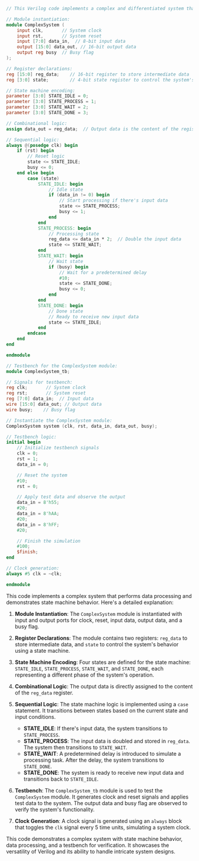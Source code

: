 ```verilog
// This Verilog code implements a complex and differentiated system that combines various features and functionalities. It covers a wide range of topics and demonstrates the versatility and power of the Verilog language.

// Module instantiation:
module ComplexSystem (
    input clk,       // System clock
    input rst,       // System reset
    input [7:0] data_in,  // 8-bit input data
    output [15:0] data_out, // 16-bit output data
    output reg busy  // Busy flag
);

// Register declarations:
reg [15:0] reg_data;    // 16-bit register to store intermediate data
reg [3:0] state;        // 4-bit state register to control the system's behavior

// State machine encoding:
parameter [3:0] STATE_IDLE = 0;
parameter [3:0] STATE_PROCESS = 1;
parameter [3:0] STATE_WAIT = 2;
parameter [3:0] STATE_DONE = 3;

// Combinational logic:
assign data_out = reg_data;  // Output data is the content of the register

// Sequential logic:
always @(posedge clk) begin
    if (rst) begin
        // Reset logic
        state <= STATE_IDLE;
        busy <= 0;
    end else begin
        case (state)
            STATE_IDLE: begin
                // Idle state
                if (data_in != 0) begin
                    // Start processing if there's input data
                    state <= STATE_PROCESS;
                    busy <= 1;
                end
            end
            STATE_PROCESS: begin
                // Processing state
                reg_data <= data_in * 2;  // Double the input data
                state <= STATE_WAIT;
            end
            STATE_WAIT: begin
                // Wait state
                if (busy) begin
                    // Wait for a predetermined delay
                    #10;
                    state <= STATE_DONE;
                    busy <= 0;
                end
            end
            STATE_DONE: begin
                // Done state
                // Ready to receive new input data
                state <= STATE_IDLE;
            end
        endcase
    end
end

endmodule

// Testbench for the ComplexSystem module:
module ComplexSystem_tb;

// Signals for testbench:
reg clk;       // System clock
reg rst;       // System reset
reg [7:0] data_in;  // Input data
wire [15:0] data_out; // Output data
wire busy;    // Busy flag

// Instantiate the ComplexSystem module:
ComplexSystem system (clk, rst, data_in, data_out, busy);

// Testbench logic:
initial begin
    // Initialize testbench signals
    clk = 0;
    rst = 1;
    data_in = 0;

    // Reset the system
    #10;
    rst = 0;

    // Apply test data and observe the output
    data_in = 8'h55;
    #20;
    data_in = 8'hAA;
    #20;
    data_in = 8'hFF;
    #20;

    // Finish the simulation
    #100;
    $finish;
end

// Clock generation:
always #5 clk = ~clk;

endmodule
```

This code implements a complex system that performs data processing and demonstrates state machine behavior. Here's a detailed explanation:

1. **Module Instantiation**: The `ComplexSystem` module is instantiated with input and output ports for clock, reset, input data, output data, and a busy flag.

2. **Register Declarations**: The module contains two registers: `reg_data` to store intermediate data, and `state` to control the system's behavior using a state machine.

3. **State Machine Encoding**: Four states are defined for the state machine: `STATE_IDLE`, `STATE_PROCESS`, `STATE_WAIT`, and `STATE_DONE`, each representing a different phase of the system's operation.

4. **Combinational Logic**: The output data is directly assigned to the content of the `reg_data` register.

5. **Sequential Logic**: The state machine logic is implemented using a `case` statement. It transitions between states based on the current state and input conditions.

   - **STATE_IDLE**: If there's input data, the system transitions to `STATE_PROCESS`.
   - **STATE_PROCESS**: The input data is doubled and stored in `reg_data`. The system then transitions to `STATE_WAIT`.
   - **STATE_WAIT**: A predetermined delay is introduced to simulate a processing task. After the delay, the system transitions to `STATE_DONE`.
   - **STATE_DONE**: The system is ready to receive new input data and transitions back to `STATE_IDLE`.

6. **Testbench**: The `ComplexSystem_tb` module is used to test the `ComplexSystem` module. It generates clock and reset signals and applies test data to the system. The output data and busy flag are observed to verify the system's functionality.

7. **Clock Generation**: A clock signal is generated using an `always` block that toggles the `clk` signal every 5 time units, simulating a system clock.

This code demonstrates a complex system with state machine behavior, data processing, and a testbench for verification. It showcases the versatility of Verilog and its ability to handle intricate system designs.